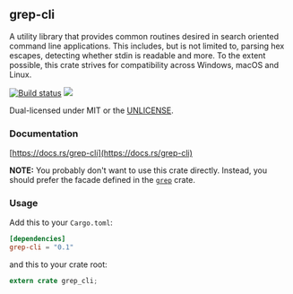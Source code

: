 grep-cli
--------
A utility library that provides common routines desired in search oriented
command line applications. This includes, but is not limited to, parsing hex
escapes, detecting whether stdin is readable and more. To the extent possible,
this crate strives for compatibility across Windows, macOS and Linux.

[![Build status](https://github.com/BurntSushi/ripgrep/workflows/ci/badge.svg)](https://github.com/BurntSushi/ripgrep/actions)
[![](https://img.shields.io/crates/v/grep-cli.svg)](https://crates.io/crates/grep-cli)

Dual-licensed under MIT or the [UNLICENSE](https://unlicense.org/).


### Documentation

[https://docs.rs/grep-cli](https://docs.rs/grep-cli)

**NOTE:** You probably don't want to use this crate directly. Instead, you
should prefer the facade defined in the
[`grep`](https://docs.rs/grep)
crate.


### Usage

Add this to your `Cargo.toml`:

```toml
[dependencies]
grep-cli = "0.1"
```

and this to your crate root:

```rust
extern crate grep_cli;
```
